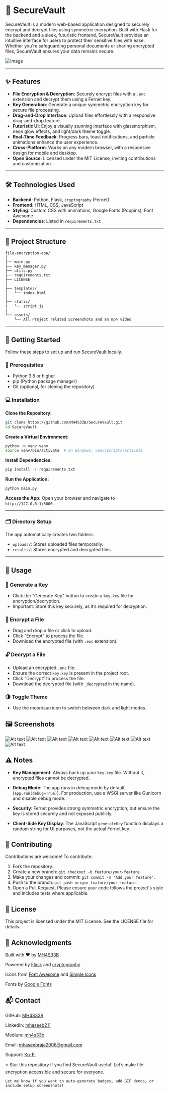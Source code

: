 # 🔐 SecureVault

SecureVault is a modern web-based application designed to securely encrypt and decrypt files using symmetric encryption. Built with Flask for the backend and a sleek, futuristic frontend, SecureVault provides an intuitive interface for users to protect their sensitive files with ease. Whether you're safeguarding personal documents or sharing encrypted files, SecureVault ensures your data remains secure.

![image](https://github.com/user-attachments/assets/da5cb974-4373-4c67-ac71-7c299c5ab938)

---

## ✨ Features

- **File Encryption & Decryption**: Securely encrypt files with a `.enc` extension and decrypt them using a Fernet key.
- **Key Generation**: Generate a unique symmetric encryption key for secure file processing.
- **Drag-and-Drop Interface**: Upload files effortlessly with a responsive drag-and-drop feature.
- **Futuristic UI**: Enjoy a visually stunning interface with glassmorphism, neon glow effects, and light/dark theme toggle.
- **Real-Time Feedback**: Progress bars, toast notifications, and particle animations enhance the user experience.
- **Cross-Platform**: Works on any modern browser, with a responsive design for mobile and desktop.
- **Open Source**: Licensed under the MIT License, inviting contributions and customization.

---

## 🛠️ Technologies Used

- **Backend**: Python, Flask, `cryptography` (Fernet)
- **Frontend**: HTML, CSS, JavaScript
- **Styling**: Custom CSS with animations, Google Fonts (Poppins), Font Awesome
- **Dependencies**: Listed in `requirements.txt`

---

## 📂 Project Structure

```
file-encryption-app/
│
├── main.py
├── key_manager.py
├── utils.py
├── requirements.txt
├── LICENSE
│
├── templates/
│   └── index.html
│
├── static/
|   └── script.js
|
└── assets/
    └── All Project related Screenshots and an mp4 video
```
---
## 🚀 Getting Started

Follow these steps to set up and run SecureVault locally.

### 🔧 Prerequisites

- Python 3.8 or higher  
- pip (Python package manager)  
- Git (optional, for cloning the repository)

### 💻 Installation

**Clone the Repository:**

```bash
git clone https://github.com/MH4S33B/SecureVault.git
cd SecureVault
```
**Create a Virtual Environment:**
```bash
python -m venv venv
source venv/bin/activate  # On Windows: venv\Scripts\activate
```
**Install Dependencies:**
```bash
pip install -r requirements.txt
```
**Run the Application:**
```bash
python main.py
```
**Access the App:**
Open your browser and navigate to ```http://127.0.0.1:5000```.

---
### 🗂 Directory Setup
The app automatically creates two folders:
- ```uploads/```: Stores uploaded files temporarily.
- ```results/```: Stores encrypted and decrypted files.

---
## 📖 Usage
### 🔑 Generate a Key
- Click the "Generate Key" button to create a ```key.key``` file for encryption/decryption.
- Important: Store this key securely, as it’s required for decryption.
### 🔐 Encrypt a File
- Drag and drop a file or click to upload.
- Click "Encrypt" to process the file.
- Download the encrypted file (with ```.enc``` extension).
### 🔓 Decrypt a File
- Upload an encrypted ```.enc``` file.
- Ensure the correct ```key.key``` is present in the project root.
- Click "Decrypt" to process the file.
- Download the decrypted file (with ```_decrypted``` in the name).
### 🌗 Toggle Theme
- Use the moon/sun icon to switch between dark and light modes.
## 🖼️ Screenshots

![Alt text](./assets/1.png)
![Alt text](./assets/2.png)
![Alt text](./assets/3.png)
![Alt text](./assets/4.png)
![Alt text](./assets/5.png)
![Alt text](./assets/6.png)
![Alt text](./assets/7.png)
![Alt text](./assets/8.png)
## ⚠️ Notes
- **Key Management**: Always back up your ```key.key``` file. Without it, encrypted files cannot be decrypted.

- **Debug Mode**: The app runs in debug mode by default (```app.run(debug=True)```). For production, use a WSGI server like Gunicorn and disable debug mode.

- **Security**: Fernet provides strong symmetric encryption, but ensure the key is stored securely and not exposed publicly.

- **Client-Side Key Display**: The JavaScript ```generateKey``` function displays a random string for UI purposes, not the actual Fernet key.

## 🤝 Contributing
Contributions are welcome! To contribute:
1. Fork the repository.
2. Create a new branch: ```git checkout -b feature/your-feature```.
3. Make your changes and commit: ```git commit -m 'Add your feature'```.
4. Push to the branch: ```git push origin feature/your-feature```.
5. Open a Pull Request.
Please ensure your code follows the project's style and includes tests where applicable.

## 📜 License
This project is licensed under the MIT License. See the LICENSE file for details.

## 🙌 Acknowledgments
Built with ❤️ by <a href="https://github.com/MH4S33B">MH4S33B</a>

Powered by <a href="https://defang.io/deploy/how-to-deploy-flask/?gad_source=1&gbraid=0AAAAA9xJmWYD-jxEzePCHdb83WzHgaLJ6&gclid=CjwKCAjwk43ABhBIEiwAvvMEB2wa-UKAWF90Ev_qmcZMn-xy9AIKfEgnkgcD9uHH8Fos5HBQ0WLEfhoClDYQAvD_BwE">Flask</a> and <a href="https://en.wikipedia.org/wiki/Cryptography">cryptography</a>

Icons from <a href="https://fontawesome.com/">Font Awesome</a> and <a href="https://simpleicons.org/">Simple Icons</a>

Fonts by <a href="https://fonts.google.com/">Google Fonts</a>

## 📬 Contact
GitHub: <a href="https://github.com/MH4S33B">MH4S33B</a>

LinkedIn: <a href="https://www.linkedin.com/in/mhaseeb211/">mhaseeb211</a>

Medium: <a href="https://medium.com/@mh4s33b">mh4s33b</a>

Email: mhaseebraja2006@gmail.com

Support: <a href="https://ko-fi.com/mh4s33b">Ko-Fi</a>

⭐ Star this repository if you find SecureVault useful! Let’s make file encryption accessible and secure for everyone.
```
Let me know if you want to auto-generate badges, add GIF demos, or include setup screenshots!
```

